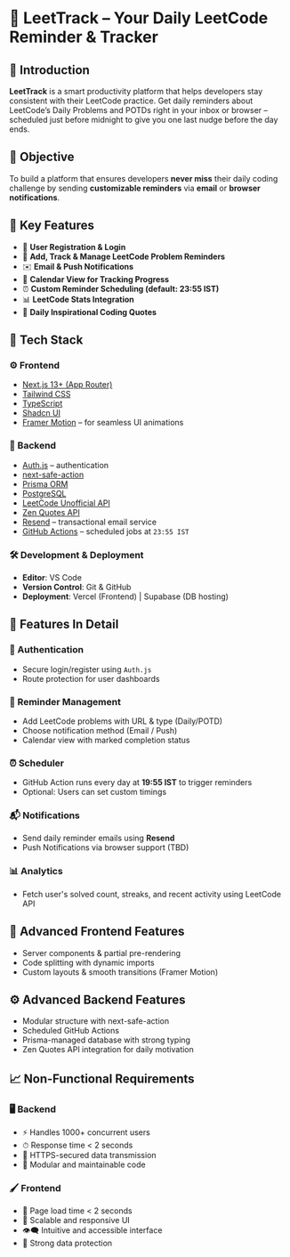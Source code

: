 # 📌 LeetTrack – Your Daily LeetCode Reminder & Tracker

## 🧠 Introduction

**LeetTrack** is a smart productivity platform that helps developers stay consistent with their LeetCode practice. Get daily reminders about LeetCode’s Daily Problems and POTDs right in your inbox or browser – scheduled just before midnight to give you one last nudge before the day ends.

## 🎯 Objective

To build a platform that ensures developers **never miss** their daily coding challenge by sending **customizable reminders** via **email** or **browser notifications**.

## 🚀 Key Features

- 🔐 **User Registration & Login**
- 🧩 **Add, Track & Manage LeetCode Problem Reminders**
- ✉️ **Email & Push Notifications**
- 📅 **Calendar View for Tracking Progress**
- ⏰ **Custom Reminder Scheduling (default: 23:55 IST)**
- 📊 **LeetCode Stats Integration**
- 💬 **Daily Inspirational Coding Quotes**

## 🧰 Tech Stack

### ⚙️ Frontend

- [Next.js 13+ (App Router)](https://nextjs.org)
- [Tailwind CSS](https://tailwindcss.com)
- [TypeScript](https://www.typescriptlang.org)
- [Shadcn UI](https://ui.shadcn.com)
- [Framer Motion](https://www.framer.com/motion/) – for seamless UI animations

### 🧠 Backend

- [Auth.js](https://authjs.dev) – authentication
- [next-safe-action](https://github.com/theogravity/next-safe-action)
- [Prisma ORM](https://www.prisma.io)
- [PostgreSQL](https://www.postgresql.org)
- [LeetCode Unofficial API](https://github.com/ujjwalguptaofficial/leetcode-api)
- [Zen Quotes API](https://zenquotes.io)
- [Resend](https://resend.com) – transactional email service
- [GitHub Actions](https://github.com/features/actions) – scheduled jobs at `23:55 IST`

### 🛠 Development & Deployment

- **Editor**: VS Code
- **Version Control**: Git & GitHub
- **Deployment**: Vercel (Frontend) | Supabase (DB hosting)

## 📌 Features In Detail

### 🔐 Authentication

- Secure login/register using `Auth.js`
- Route protection for user dashboards

### 📝 Reminder Management

- Add LeetCode problems with URL & type (Daily/POTD)
- Choose notification method (Email / Push)
- Calendar view with marked completion status

### ⏰ Scheduler

- GitHub Action runs every day at **19:55 IST** to trigger reminders
- Optional: Users can set custom timings

### 📬 Notifications

- Send daily reminder emails using **Resend**
- Push Notifications via browser support (TBD)

### 📊 Analytics

- Fetch user's solved count, streaks, and recent activity using LeetCode API

## 🧪 Advanced Frontend Features

- Server components & partial pre-rendering
- Code splitting with dynamic imports
- Custom layouts & smooth transitions (Framer Motion)

## ⚙️ Advanced Backend Features

- Modular structure with next-safe-action
- Scheduled GitHub Actions
- Prisma-managed database with strong typing
- Zen Quotes API integration for daily motivation

## 📈 Non-Functional Requirements

### 🖥 Backend

- ⚡ Handles 1000+ concurrent users
- ⏱ Response time < 2 seconds
- 🔐 HTTPS-secured data transmission
- 🔧 Modular and maintainable code

### 🖌 Frontend

- 💨 Page load time < 2 seconds
- 🧩 Scalable and responsive UI
- 👁️‍🗨️ Intuitive and accessible interface
- 🔐 Strong data protection
